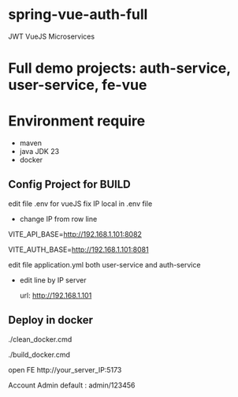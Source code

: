 # spring-vue-auth-full
JWT VueJS Microservices
# Full demo projects: auth-service, user-service, fe-vue

# Environment require

+ maven
+ java JDK 23
+ docker

## Config Project for BUILD

edit file .env for vueJS fix IP local in .env file 

+ change IP from row line 

VITE_API_BASE=http://192.168.1.101:8082

VITE_AUTH_BASE=http://192.168.1.101:8081

edit file application.yml both user-service and auth-service

+ edit line by IP server 
	
	url: http://192.168.1.101

## Deploy in docker

./clean_docker.cmd

./build_docker.cmd

open FE http://your_server_IP:5173

Account Admin default : admin/123456